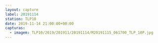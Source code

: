 ```yaml
---
layout: capture
label: 20191114
station: TLP10
date: 2019-11-14 21:00:00+00:00
capturas:
  - imagem: TLP10/2019/201911/20191114/M20191115_061700_TLP_10P.jpg
---
```

